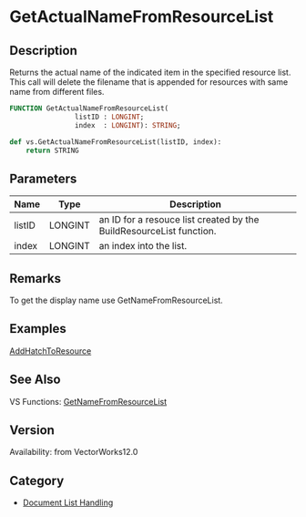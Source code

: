 # GetActualNameFromResourceList

## Description
Returns the actual name of the indicated item in the specified resource list. This call will delete the filename that is appended for resources with same name from different files.

```pascal
FUNCTION GetActualNameFromResourceList(
				listID : LONGINT;
				index  : LONGINT): STRING;
```

```python
def vs.GetActualNameFromResourceList(listID, index):
    return STRING
```

## Parameters
|Name|Type|Description|
|---|---|---|
|listID|LONGINT|an ID for a resouce list created by the BuildResourceList function.|
|index|LONGINT|an index into the list.|

## Remarks
To get the display name use GetNameFromResourceList.

## Examples
[AddHatchToResource](examples/AddHatchToResource.md)

## See Also
VS Functions:
[GetNameFromResourceList](GetNameFromResourceList.md)

## Version
Availability: from VectorWorks12.0

## Category
* [Document List Handling](../Categories/Document%20List%20Handling.md)
